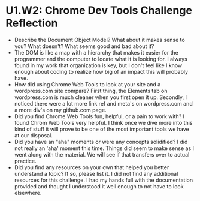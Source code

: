 # U1.W2: Chrome Dev Tools Challenge Reflection

* Describe the Document Object Model? What about it makes sense to you? What doesn't? What seems good and bad about it?
* The DOM is like a map with a hierarchy that makes it easier for the programmer and the computer to locate what it is looking for. I always found in my work that organization is key, but I don't feel like I know enough about coding to realize how big of an impact this will probably have.
* How did using Chrome Web Tools to look at your site and a wordpress.com site compare? First thing, the Elements tab on wordpress.com is much cleaner when you first open it up. Secondly, I noticed there were a lot more link ref and meta's on wordpress.com and a more div's on my github.com page.
* Did you find Chrome Web Tools fun, helpful, or a pain to work with? I found Chrom Web Tools very helpful. I think once we dive more into this kind of stuff it will prove to be one of the most important tools we have at our disposal.
* Did you have an "aha" moments or were any concepts solidified? I did not really an 'aha' moment this time. Things did seem to make sense as I went along with the material. We will see if that transfers over to actual practice.
* Did you find any resources on your own that helped you better understand a topic? If so, please list it. I did not find any additional resources for this challenge. I had my hands full with the documentation provided and thought I understood it well enough to not have to look elsewhere.